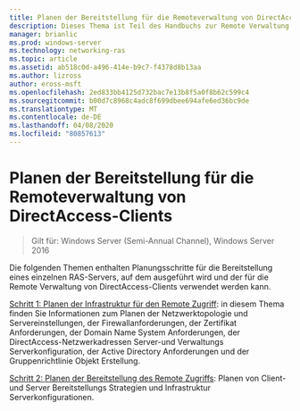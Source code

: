 ```yaml
---
title: Planen der Bereitstellung für die Remoteverwaltung von DirectAccess-Clients
description: Dieses Thema ist Teil des Handbuchs zur Remote Verwaltung von DirectAccess-Clients in Windows Server 2016.
manager: brianlic
ms.prod: windows-server
ms.technology: networking-ras
ms.topic: article
ms.assetid: ab518c0d-a496-414e-b9c7-f4378d8b13aa
ms.author: lizross
author: eross-msft
ms.openlocfilehash: 2ed833bb4125d732bac7e13b8f5a0f8b62c599c4
ms.sourcegitcommit: b00d7c8968c4adc8f699dbee694afe6ed36bc9de
ms.translationtype: MT
ms.contentlocale: de-DE
ms.lasthandoff: 04/08/2020
ms.locfileid: "80857613"
---
```

# <a name="plan-deployment-for-remote-management-of-directaccess-clients"></a>Planen der Bereitstellung für die Remoteverwaltung von DirectAccess-Clients

>Gilt für: Windows Server (Semi-Annual Channel), Windows Server 2016

Die folgenden Themen enthalten Planungsschritte für die Bereitstellung eines einzelnen RAS-Servers, auf dem ausgeführt wird und der für die Remote Verwaltung von DirectAccess-Clients verwendet werden kann.  
  
[Schritt 1: Planen der Infrastruktur für den Remote Zugriff](Step-1-Plan-the-Remote-Access-Infrastructure.md): in diesem Thema finden Sie Informationen zum Planen der Netzwerktopologie und Servereinstellungen, der Firewallanforderungen, der Zertifikat Anforderungen, der Domain Name System Anforderungen, der DirectAccess-Netzwerkadressen Server-und Verwaltungs Serverkonfiguration, der Active Directory Anforderungen und der Gruppenrichtlinie Objekt Erstellung.  
  
[Schritt 2: Planen der Bereitstellung des Remote Zugriffs](Step-2-Plan-the-Remote-Access-Deployment.md): Planen von Client-und Server Bereitstellungs Strategien und Infrastruktur Serverkonfigurationen.  

  


